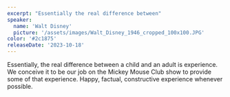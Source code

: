 ```yaml
---
excerpt: "Essentially the real difference between"
speaker:
  name: 'Walt Disney'
  picture: '/assets/images/Walt_Disney_1946_cropped_100x100.JPG'
color: '#2c1875'
releaseDate: '2023-10-18'
---
```

Essentially, the real difference between a child and an adult is experience. We conceive it to be our job on the Mickey Mouse Club show to provide some of that experience. Happy, factual, constructive experience whenever possible.